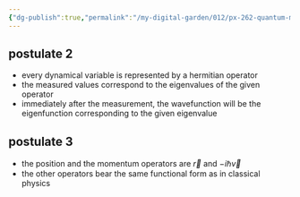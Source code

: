 ```yaml
---
{"dg-publish":true,"permalink":"/my-digital-garden/012/px-262-quantum-mechanics/c-the-basic-postulates/px-262-c2c-postulates-2-and-3/","created":"2024-11-25T10:50:32.000+00:00","updated":"2024-11-26T01:07:11.771+00:00"}
---
```


## postulate 2
- every dynamical variable is represented by a hermitian operator
- the measured values correspond to the eigenvalues of the given operator
- immediately after the measurement, the wavefunction will be the eigenfunction corresponding to the given eigenvalue
## postulate 3
- the position and the momentum operators are $\vec r$ and $-i\hbar\vec v$ 
- the other operators bear the same functional form as in classical physics